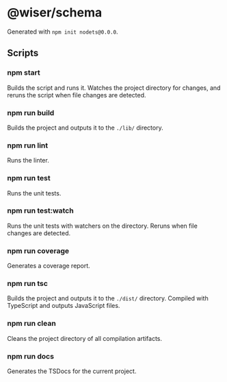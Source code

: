 # @wiser/schema

Generated with `npm init nodets@0.0.0`.

## Scripts

### npm start
Builds the script and runs it. Watches the project directory for changes, and reruns the script when file changes are detected.

### npm run build
Builds the project and outputs it to the `./lib/` directory.

### npm run lint
Runs the linter.

### npm run test
Runs the unit tests.

### npm run test:watch
Runs the unit tests with watchers on the directory. Reruns when file changes are detected.

### npm run coverage
Generates a coverage report.

### npm run tsc
Builds the project and outputs it to the `./dist/` directory. Compiled with TypeScript and outputs JavaScript files.

### npm run clean
Cleans the project directory of all compilation artifacts.

### npm run docs
Generates the TSDocs for the current project.
